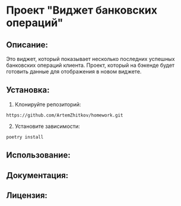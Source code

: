 # Проект "Виджет банковских операций"

## Описание:

Это виджет, который показывает несколько последних успешных банковских операций клиента.  Проект, который на бэкенде будет готовить данные для отображения в новом виджете.
## Установка:

1. Клонируйте репозиторий:
```
https://github.com/ArtemZhitkov/homework.git
```

2. Установите зависимости:
```
poetry install
```


## Использование:


## Документация:


## Лицензия:

